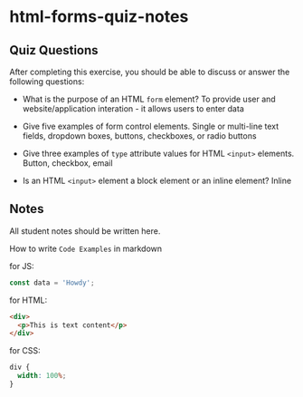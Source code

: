 # html-forms-quiz-notes

## Quiz Questions

After completing this exercise, you should be able to discuss or answer the following questions:

- What is the purpose of an HTML `form` element?
  To provide user and website/application interation - it allows users to enter data

- Give five examples of form control elements.
  Single or multi-line text fields, dropdown boxes, buttons, checkboxes, or radio buttons

- Give three examples of `type` attribute values for HTML `<input>` elements.
  Button, checkbox, email

- Is an HTML `<input>` element a block element or an inline element?
  Inline

## Notes

All student notes should be written here.

How to write `Code Examples` in markdown

for JS:

```javascript
const data = 'Howdy';
```

for HTML:

```html
<div>
  <p>This is text content</p>
</div>
```

for CSS:

```css
div {
  width: 100%;
}
```
